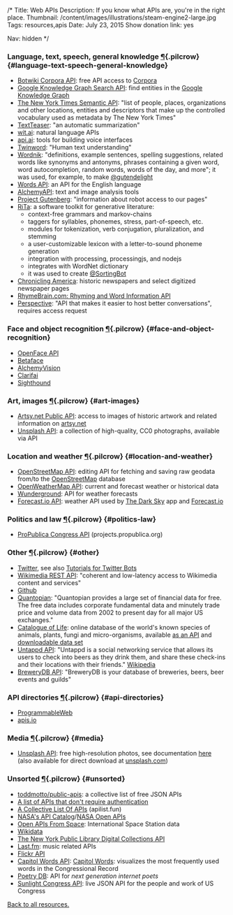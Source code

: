 /*
Title: Web APIs
Description: If you know what APIs are, you're in the right place.
Thumbnail: /content/images/illustrations/steam-engine2-large.jpg
Tags: resources,apis
Date: July 23, 2015
Show donation link: yes

Nav: hidden
*/

### Language, text, speech, general knowledge [¶](#language-text-speech-general-knowledge){.pilcrow} {#language-text-speech-general-knowledge}
- [Botwiki Corpora API](/projects/corpora/): free API access to [Corpora](https://github.com/dariusk/corpora)
- [Google Knowledge Graph Search API](https://developers.google.com/knowledge-graph/): find entities in the [Google Knowledge Graph](https://www.google.com/intl/bn/insidesearch/features/search/knowledge.html)
- [The New York Times Semantic API](http://developer.nytimes.com/docs/read/semantic_API): "list of people, places, organizations and other locations, entities and descriptors that make up the controlled vocabulary used as metadata by The New York Times"
- [TextTeaser](http://www.textteaser.com/): "an automatic summarization"
- [wit.ai](https://wit.ai/): natural language APIs
- [api.ai](https://api.ai/): tools for building voice interfaces
- [Twinword](https://www.twinword.com/): "Human text understanding"
- [Wordnik](http://developer.wordnik.com/): "definitions, example sentences, spelling suggestions, related words like synonyms and antonyms, phrases containing a given word, word autocompletion, random words, words of the day, and more"; it was used, for example, to make [@gutendelight](/bots/twitterbots/gutendelight)
- [Words API](https://www.wordsapi.com/): an API for the English language
- [AlchemyAPI](http://www.alchemyapi.com/developers): text and image analysis tools 
- [Project Gutenberg](https://www.gutenberg.org/wiki/Gutenberg:Information_About_Robot_Access_to_our_Pages): "information about robot access to our pages"
- [RiTa](http://www.rednoise.org/rita/index.html): a software toolkit for generative literature:
  - context-free grammars and markov-chains
  - taggers for syllables, phonemes, stress, part-of-speech, etc.
  - modules for tokenization, verb conjugation, pluralization, and stemming
  - a user-customizable lexicon with a letter-to-sound phoneme generation
  - integration with processing, processingjs, and nodejs
  - integrates with WordNet dictionary
  - it was used to create [@SortingBot](/bots/twitterbots/SortingBot)
- [Chronicling America](http://chroniclingamerica.loc.gov/about/api/): historic newspapers and select digitized newspaper pages
- [RhymeBrain.com: Rhyming and Word Information API](http://rhymebrain.com/api.html)
- [Perspective](https://www.perspectiveapi.com/): "API that makes it easier to host better conversations", requires access request

### Face and object recognition [¶](#face-and-object-recognition){.pilcrow} {#face-and-object-recognition}
- [OpenFace API](http://openfaceapi.com/)
- [Betaface](http://www.betafaceapi.com/)
- [AlchemyVision](http://www.alchemyapi.com/products/alchemyvision)
- [Clarifai](http://www.clarifai.com/)
- [Sighthound](https://www.sighthound.com/products/cloud)

### Art, images [¶](#art-images){.pilcrow} {#art-images}
- [Artsy.net Public API](https://developers.artsy.net/): access to images of historic artwork and related information on [artsy.net](https://www.artsy.net/)
- [Unsplash API](https://unsplash.com/developers): a collection of high-quality, CC0 photographs, available via API

### Location and weather [¶](#location-and-weather){.pilcrow} {#location-and-weather}
- [OpenStreetMap API](http://wiki.openstreetmap.org/wiki/API): editing API for fetching and saving raw geodata from/to the [OpenStreetMap](http://www.openstreetmap.org/) database
- [OpenWeatherMap API](http://openweathermap.org/api): current and forecast weather or historical data
- [Wunderground](https://www.wunderground.com/weather/api/): API for weather forecasts 
- [Forecast.io API](https://developer.forecast.io/): weather API used by [The Dark Sky](http://darkskyapp.com/) app and [Forecast.io](https://forecast.io/)

### Politics and law [¶](#politics-law){.pilcrow} {#politics-law}

- [ProPublica Congress API](https://projects.propublica.org/api-docs/congress-api/) (projects.propublica.org)


### Other [¶](#other){.pilcrow} {#other}
- [Twitter](https://dev.twitter.com/streaming/overview), see also [Tutorials for Twitter Bots](/tutorials/twitterbots/)
- [Wikimedia REST API](https://en.wikipedia.org/api/rest_v1/): "coherent and low-latency access to Wikimedia content and services"
- [Github](https://developer.github.com/)
- [Quantopian](https://www.quantopian.com/data): "Quantopian provides a large set of financial data for free. The free data includes corporate fundamental data and minutely trade price and volume data from 2002 to present day for all major US exchanges."
- [Catalogue of Life](http://www.catalogueoflife.org/): online database of the world's known species of animals, plants, fungi and micro-organisms, available [as an API](http://www.catalogueoflife.org/content/web-services) and [downloadable data set](http://www.catalogueoflife.org/content/annual-checklist-archive)
- [Untappd API](https://untappd.com/api/docs): "Untappd is a social networking service that allows its users to check into beers as they drink them, and share these check-ins and their locations with their friends." [Wikipedia](https://en.wikipedia.org/wiki/Untappd)
- [BreweryDB API](http://www.brewerydb.com/developers): "BreweryDB is your database of breweries, beers, beer events and guilds"

### API directories [¶](#api-directories){.pilcrow} {#api-directories}
- [ProgrammableWeb](http://www.programmableweb.com/)
- [apis.io](http://apis.io/)

### Media [¶](#media){.pilcrow} {#media}
- [Unsplash API](https://source.unsplash.com/): free high-resolution photos, see documentation [here](https://unsplash.com/documentation) (also available for direct download at [unsplash.com](https://unsplash.com/))

### Unsorted [¶](#unsorted){.pilcrow} {#unsorted}
- [toddmotto/public-apis](https://github.com/toddmotto/public-apis): a collective list of free JSON APIs
- [A list of APIs that don't require authentication](http://shkspr.mobi/blog/2014/04/wanted-simple-apis-without-authentication/)
- [A Collective List Of APIs](http://apilist.fun/) (apilist.fun)
- [NASA's API Catalog](https://data.nasa.gov/developer)/[NASA Open APIs](https://api.nasa.gov/index.html)
- [Open APIs From Space](http://open-notify.org): International Space Station data
- [Wikidata](https://www.wikidata.org/wiki/Wikidata:Main_Page)
- [The New York Public Library Digital Collections API](http://api.repo.nypl.org/)
- [Last.fm](http://www.last.fm/api): music related APIs
- [Flickr API](https://www.flickr.com/services/api/)
- [Capitol Words API](http://capitolwords.org/api/1/): [Capitol Words](http://capitolwords.org/): visualizes the most frequently used words in the Congressional Record
- [Poetry DB](http://poetrydb.org/index.html): API for *next generation internet poets*
- [Sunlight Congress API](https://sunlightlabs.github.io/congress/): live JSON API for the people and work of US Congress

[Back to all resources.](/resources)
